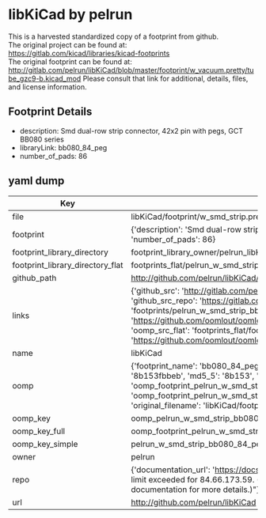 # libKiCad by pelrun  
This is a harvested standardized copy of a footprint from github.  
The original project can be found at:  
https://gitlab.com/kicad/libraries/kicad-footprints  
The original footprint can be found at:
http://gitlab.com/pelrun/libKiCad/blob/master/footprint/w_vacuum.pretty/tube_gzc9-b.kicad_mod
Please consult that link for additional, details, files, and license information.  
## Footprint Details
* description: Smd dual-row strip connector, 42x2 pin with pegs, GCT BB080 series  
* libraryLink: bb080_84_peg  
* number_of_pads: 86  
## yaml dump  
| Key | Value |  
| --- | --- |  
| file | libKiCad/footprint/w_smd_strip.pretty/bb080_84_peg.kicad_mod |  
| footprint | {'description': 'Smd dual-row strip connector, 42x2 pin with pegs, GCT BB080 series', 'libraryLink': 'bb080_84_peg', 'number_of_pads': 86} |  
| footprint_library_directory | footprint_library_owner/pelrun_libKiCad |  
| footprint_library_directory_flat | footprints_flat/pelrun_w_smd_strip_bb080_84_peg/working |  
| github_path | http://github.com/pelrun/libKiCad/blob/master/footprint/w_smd_strip.pretty/bb080_84_peg.kicad_mod |  
| links | {'github_src': 'http://gitlab.com/pelrun/libKiCad/blob/master/footprint/w_vacuum.pretty/tube_gzc9-b.kicad_mod', 'github_src_repo': 'https://gitlab.com/kicad/libraries/kicad-footprints', 'oomp_bot': 'footprints/pelrun_w_smd_strip_bb080_84_peg/working', 'oomp_bot_github': 'https://github.com/oomlout/oomlout_oomp_footprint_bot/tree/main/footprints/pelrun_w_smd_strip_bb080_84_peg/working', 'oomp_src_flat': 'footprints_flat/footprints_flat/pelrun_w_smd_strip_bb080_84_peg/working', 'oomp_src_flat_github': 'https://github.com/oomlout/oomlout_oomp_footprint_src/tree/main/footprints_flat/pelrun_w_smd_strip_bb080_84_peg/working'} |  
| name | libKiCad |  
| oomp | {'footprint_name': 'bb080_84_peg', 'library_name': 'w_smd_strip', 'md5': '8b153fbbeb38e9eacda425415695e48a', 'md5_10': '8b153fbbeb', 'md5_5': '8b153', 'md5_6': '8b153f', 'oomp_key': 'oomp_pelrun_w_smd_strip_bb080_84_peg', 'oomp_key_extra': 'oomp_footprint_pelrun_w_smd_strip_bb080_84_peg', 'oomp_key_full': 'oomp_footprint_pelrun_w_smd_strip_bb080_84_peg_8b153f', 'oomp_key_simple': 'pelrun_w_smd_strip_bb080_84_peg', 'original_filename': 'libKiCad/footprint/w_smd_strip.pretty/bb080_84_peg.kicad_mod', 'owner_name': 'pelrun'} |  
| oomp_key | oomp_pelrun_w_smd_strip_bb080_84_peg |  
| oomp_key_full | oomp_footprint_pelrun_w_smd_strip_bb080_84_peg |  
| oomp_key_simple | pelrun_w_smd_strip_bb080_84_peg |  
| owner | pelrun |  
| repo | {'documentation_url': 'https://docs.github.com/rest/overview/resources-in-the-rest-api#rate-limiting', 'message': "API rate limit exceeded for 84.66.173.59. (But here's the good news: Authenticated requests get a higher rate limit. Check out the documentation for more details.)"} |  
| url | http://github.com/pelrun/libKiCad |  

